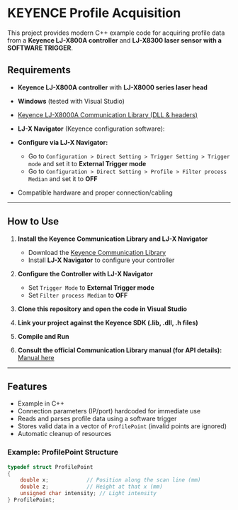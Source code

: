 # KEYENCE Profile Acquisition

This project provides modern C++ example code for acquiring profile data from a **Keyence LJ-X800A controller** and **LJ-X8300 laser sensor** **with a SOFTWARE TRIGGER**.

## Requirements

- **Keyence LJ-X800A controller** with **LJ-X8000 series laser head**
- **Windows** (tested with Visual Studio)
- [Keyence LJ-X8000A Communication Library (DLL & headers)](https://www.keyence.com/support/user/measure/lj-x8000a/software/)
- **LJ-X Navigator** (Keyence configuration software):
- 
  **Configure via LJ-X Navigator:**
  - Go to `Configuration > Direct Setting > Trigger Setting > Trigger mode` and set it to **External Trigger mode**
  - Go to `Configuration > Direct Setting > Profile > Filter process Median` and set it to **OFF**

- Compatible hardware and proper connection/cabling

---

## How to Use

1. **Install the Keyence Communication Library and LJ-X Navigator**  
   - Download the [Keyence Communication Library](https://www.keyence.com/support/user/measure/lj-x8000a/software/)
   - Install **LJ-X Navigator** to configure your controller

2. **Configure the Controller with LJ-X Navigator**  
   - Set `Trigger Mode` to **External Trigger mode**
   - Set `Filter process Median` to **OFF**

3. **Clone this repository and open the code in Visual Studio**

4. **Link your project against the Keyence SDK (.lib, .dll, .h files)**

5. **Compile and Run**

6. **Consult the official Communication Library manual (for API details):**
   [Manual here](https://www.keyence.com/support/user/measure/lj-x8000a/manual/)

---

## Features

- Example in C++
- Connection parameters (IP/port) hardcoded for immediate use
- Reads and parses profile data using a software trigger
- Stores valid data in a vector of `ProfilePoint` (invalid points are ignored)
- Automatic cleanup of resources

### Example: ProfilePoint Structure

```cpp
typedef struct ProfilePoint
{
    double x;            // Position along the scan line (mm)
    double z;            // Height at that x (mm)
    unsigned char intensity; // Light intensity
} ProfilePoint;
